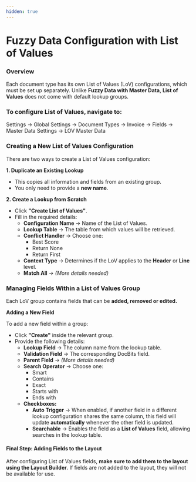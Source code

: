 ```yaml
---
hidden: true
---
```


# Fuzzy Data Configuration with List of Values

### **Overview**

Each document type has its own List of Values (LoV) configurations, which must be set up separately. Unlike **Fuzzy Data with Master Data**, **List of Values** does not come with default lookup groups.

### To configure List of Values, navigate to:

Settings → Global Settings → Document Types → Invoice → Fields → Master Data Settings → LOV Master Data

### **Creating a New List of Values Configuration**

There are two ways to create a List of Values configuration:

**1. Duplicate an Existing Lookup**

* This copies all information and fields from an existing group.
* You only need to provide a **new name**.

**2. Create a Lookup from Scratch**

* Click **"Create List of Values"**.
* Fill in the required details:
  * **Configuration Name** → Name of the List of Values.
  * **Lookup Table** → The table from which values will be retrieved.
  * **Conflict Handler** → Choose one:
    * Best Score
    * Return None
    * Return First
  * **Context Type** → Determines if the LoV applies to the **Header** or **Line** level.
  * **Match All** → _(More details needed)_

### **Managing Fields Within a List of Values Group**

Each LoV group contains fields that can be **added, removed or edited.**

**Adding a New Field**

To add a new field within a group:

* Click **"Create"** inside the relevant group.
* Provide the following details:
  * **Lookup Field** → The column name from the lookup table.
  * **Validation Field** → The corresponding DocBits field.
  * **Parent Field** → _(More details needed)_
  * **Search Operator** → Choose one:
    * Smart
    * Contains
    * Exact
    * Starts with
    * Ends with
  * **Checkboxes:**
    * **Auto Trigger** → When enabled, if another field in a different lookup configuration shares the same column, this field will update **automatically** whenever the other field is updated.
    * **Searchable** → Enables the field as a **List of Values** field, allowing searches in the lookup table.

#### **Final Step: Adding Fields to the Layout**

After configuring List of Values fields, **make sure to add them to the layout using the Layout Builder**. If fields are not added to the layout, they will not be available for use.
